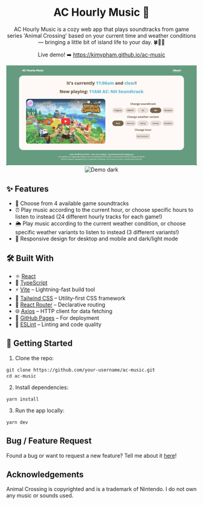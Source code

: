 <div align="center">

# AC Hourly Music 🌱
AC Hourly Music is a cozy web app that plays soundtracks from game series 'Animal Crossing' based on your current time and weather conditions — bringing a little bit of island life to your day. 🍀🐶🐱

Live demo! ➡️ https://kimypham.github.io/ac-music

![Demo light](https://github.com/kimypham/ac-music/blob/main/public/demo-light.png)
![Demo dark](https://kimypham.github.io/ac-music/blob/main/public/demo-dark.png)
</div>

## ✨ Features
- 👾 Choose from 4 available game soundtracks
- ⏰ Play music according to the current hour, or choose specific hours to listen to instead (24 different hourly tracks for each game!)
- 🌦️ Play music according to the current weather condition, or choose specific weather variants to listen to instead (3 different variants!)
- 📱 Responsive design for desktop and mobile and dark/light mode

## 🛠️ Built With

- ⚛️ [React](https://reactjs.org/)
- 🧠 [TypeScript](https://www.typescriptlang.org/)
- ⚡ [Vite](https://vitejs.dev/) – Lightning-fast build tool
- 🎨 [Tailwind CSS](https://tailwindcss.com/) – Utility-first CSS framework
- 🔗 [React Router](https://reactrouter.com/) – Declarative routing
- 🌐 [Axios](https://axios-http.com/) – HTTP client for data fetching
- 🚀 [GitHub Pages](https://pages.github.com/) – For deployment
- 🧹 [ESLint](https://eslint.org/) – Linting and code quality

## 🚀 Getting Started
1. Clone the repo:
```
git clone https://github.com/your-username/ac-music.git
cd ac-music
```
2. Install dependencies:
```
yarn install
```
3. Run the app locally:
```
yarn dev
```

## Bug / Feature Request

Found a bug or want to request a new feature? Tell me about it [here](https://github.com/kimypham/ac-music/issues/new)!

## Acknowledgements
Animal Crossing is copyrighted and is a trademark of Nintendo. I do not own any music or sounds used.
